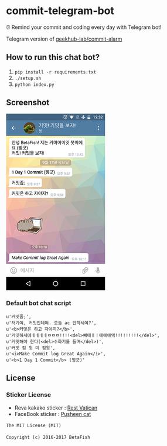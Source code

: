 # commit-telegram-bot
:alarm_clock: Remind your commit and coding every day with Telegram bot!

Telegram version of [geekhub-lab/commit-alarm](https://github.com/geekhub-lab/commit-alarm)

## How to run this chat bot?

  1. `pip install -r requirements.txt`
  2. `./setup.sh`
  3. `python index.py`

## Screenshot
![](screenshot.png)

### Default bot chat script
```
u'커밋좀;',
u'저기여, 커밋인데여. 오늘 ac 안하세여?',
u'<b>커밋은 하고 자야지?</b>',
u'커밋하세에ㅔㅔㅔㅔㅁㅁㅁ!!!!<del>빼애ㅐㅣ애애애액!!!!!!!!!</del>',
u'커밋해야 한다(<del>수화기를 들며</del>)',
u'커밋 컴 윗 미 컴윗',
u'<i>Make Commit log Great Again</i>',
u'<b>1 Day 1 Commit</b> (찡긋)'
```

## License

### Sticker License
- Reva kakako sticker : [Rest Vatican](http://mister1315.tistory.com/)
- FaceBook sticker : [Pusheen cat](https://www.facebook.com/Pusheen)


```
The MIT License (MIT)

Copyright (c) 2016-2017 BetaFish
```
